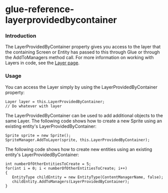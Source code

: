 # glue-reference-layerprovidedbycontainer

### Introduction

The LayerProvidedByContainer property gives you access to the layer that the containing Screen or Entity has passed to this through Glue or through the AddToManagers method call. For more information on working with Layers in code, see the [Layer page](../../../../frb/docs/index.php).

### Usage

You can access the Layer simply by using the LayerProvidedByContainer property:

```
Layer layer = this.LayerProvidedByContainer;
// Do whatever with layer
```

The LayerProvidedByContainer can be used to add additional objects to the same Layer. The following code shows how to create a new Sprite using an existing entity's LayerProvidedByContainer:

```lang:c#
Sprite sprite = new Sprite();
SpriteManager.AddToLayer(sprite, this.LayerProvidedByContainer);
```

The following code shows how to create new entities using an existing entity's LayerProvidedByContainer:

```
int numberOfOtherEntitiesToCreate = 5;
for(int i = 0; i < numberOfOtherEntitiesToCreate; i++)
{
   EntityType childEntity = new EntityType(ContentManagerName, false);
   childEntity.AddToManagers(LayerProvidedByContainer);
}
```
